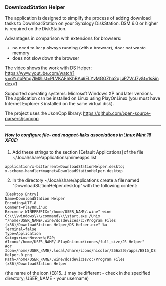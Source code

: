 ### DownloadStation Helper

The application is designed to simplify the process of adding download tasks to DownloadStation on your Synology DiskStation.
DSM 6.0 or higher is required on the DiskStation.

Advantages in comparison with extensions for browsers:
 - no need to keep always running (with a browser), does not waste memory
 - does not slow down the browser

The video shows the work with DS Helper: https://www.youtube.com/watch?v=oYu1oPmg7lM&list=PLVKAFhKhBAu6ELYvMGGZha2qLaP7VrJ7y&t=1s&index=1

Supported operating systems:  Microsoft Windows XP and later versions.
The application can be installed on Linux using PlayOnLinux (you must have Internet Explorer 8 installed on the same virtual disk).

The project uses the JsonCpp library:
https://github.com/open-source-parsers/jsoncpp

-----

##### How to configure file- and magnet-links associations in Linux Mint 18 XFCE:
1. Add these strings to the section [Default Applications] of the file ~/.local/share/applications/mimeapps.list
```
application/x-bittorrent=DownloadStationHelper.desktop
x-scheme-handler/magnet=DownloadStationHelper.desktop
```
2. In the directory ~/.local/share/applications create a file named "DownloadStationHelper.desktop" with the following content:
```
[Desktop Entry]
Name=DownloadStation Helper
Encoding=UTF-8
Comment=PlayOnLinux
Exec=env WINEPREFIX="/home/USER_NAME/.wine" wine C:\\\\windows\\\\command\\\\start.exe /Unix "/home/USER_NAME/.wine/dosdevices/c:/Program Files (x86)/DownloadStation Helper/DS Helper.exe" %u
Terminal=false
Type=Application
Categories=Network;P2P;
#Icon="/home/USER_NAME/.PlayOnLinux/icones/full_size/DS Helper"
#or
Icon=/home/USER_NAME/.local/share/icons/hicolor/256x256/apps/E815_DS Helper.0.png
Path=/home/USER_NAME/.wine/dosdevices/c:/Program Files (x86)/DownloadStation Helper
```
(the name of the icon (E815...) may be different - check in the specified directory; USER_NAME - your username)
